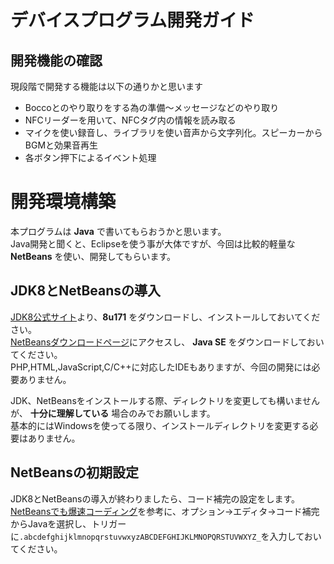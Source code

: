 # デバイスプログラム開発ガイド

## 開発機能の確認

現段階で開発する機能は以下の通りかと思います

- Boccoとのやり取りをする為の準備～メッセージなどのやり取り
- NFCリーダーを用いて、NFCタグ内の情報を読み取る
- マイクを使い録音し、ライブラリを使い音声から文字列化。スピーカーからBGMと効果音再生
- 各ボタン押下によるイベント処理

# 開発環境構築
本プログラムは **Java** で書いてもらおうかと思います。<br>
Java開発と聞くと、Eclipseを使う事が大体ですが、今回は比較的軽量な **NetBeans** を使い、開発してもらいます。<br>

## JDK8とNetBeansの導入
[JDK8公式サイト](http://www.oracle.com/technetwork/java/javase/downloads/jdk8-downloads-2133151.html)より、**8u171** をダウンロードし、インストールしておいてください。<br>
[NetBeansダウンロードページ](https://netbeans.org/downloads/?pagelang=ja)にアクセスし、 **Java SE** をダウンロードしておいてください。<br>
PHP,HTML,JavaScript,C/C++に対応したIDEもありますが、今回の開発には必要ありません。<br>

JDK、NetBeansをインストールする際、ディレクトリを変更しても構いませんが、 **十分に理解している** 場合のみでお願いします。<br>
基本的にはWindowsを使ってる限り、インストールディレクトリを変更する必要はありません。<br>

## NetBeansの初期設定
JDK8とNetBeansの導入が終わりましたら、コード補完の設定をします。<br>
[NetBeansでも爆速コーディング](http://masatoshitada.hatenadiary.jp/entry/2014/06/11/172203)を参考に、オプション→エディタ→コード補完からJavaを選択し、トリガーに`.abcdefghijklmnopqrstuvwxyzABCDEFGHIJKLMNOPQRSTUVWXYZ_`を入力しておいてください。
